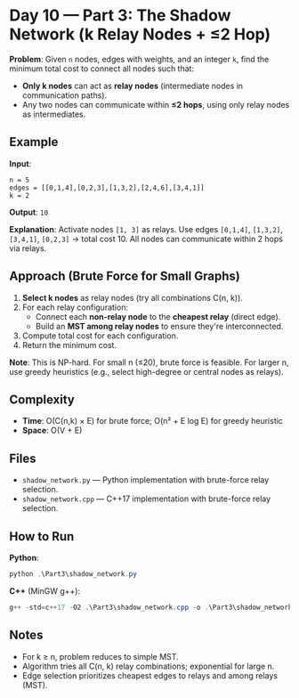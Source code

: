 # Day 10 — Part 3: The Shadow Network (k Relay Nodes + ≤2 Hop)

**Problem**: Given `n` nodes, edges with weights, and an integer `k`, find the minimum total cost to connect all nodes such that:
- **Only k nodes** can act as **relay nodes** (intermediate nodes in communication paths).
- Any two nodes can communicate within **≤2 hops**, using only relay nodes as intermediates.

## Example
**Input**:
```
n = 5
edges = [[0,1,4],[0,2,3],[1,3,2],[2,4,6],[3,4,1]]
k = 2
```
**Output**: `10`

**Explanation**: Activate nodes `[1, 3]` as relays. Use edges `[0,1,4]`, `[1,3,2]`, `[3,4,1]`, `[0,2,3]` → total cost 10. All nodes can communicate within 2 hops via relays.

## Approach (Brute Force for Small Graphs)
1. **Select k nodes** as relay nodes (try all combinations C(n, k)).
2. For each relay configuration:
   - Connect each **non-relay node** to the **cheapest relay** (direct edge).
   - Build an **MST among relay nodes** to ensure they're interconnected.
3. Compute total cost for each configuration.
4. Return the minimum cost.

**Note**: This is NP-hard. For small n (≤20), brute force is feasible. For larger n, use greedy heuristics (e.g., select high-degree or central nodes as relays).

## Complexity
- **Time**: O(C(n,k) × E) for brute force; O(n² + E log E) for greedy heuristic
- **Space**: O(V + E)

## Files
- `shadow_network.py` — Python implementation with brute-force relay selection.
- `shadow_network.cpp` — C++17 implementation with brute-force relay selection.

## How to Run
**Python**:
```powershell
python .\Part3\shadow_network.py
```

**C++** (MinGW g++):
```powershell
g++ -std=c++17 -O2 .\Part3\shadow_network.cpp -o .\Part3\shadow_network.exe ; if ($?) { .\Part3\shadow_network.exe }
```

## Notes
- For k ≥ n, problem reduces to simple MST.
- Algorithm tries all C(n, k) relay combinations; exponential for large n.
- Edge selection prioritizes cheapest edges to relays and among relays (MST).
